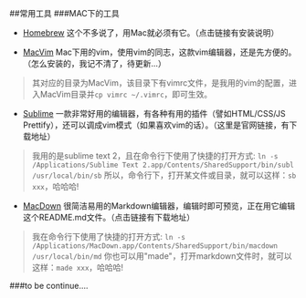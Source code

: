##常用工具
###MAC下的工具
* [Homebrew](http://brew.sh/) 这个不多说了，用Mac就必须有它。（点击链接有安装说明）

* [MacVim]() Mac下用的vim，使用vim的同志，这款vim编辑器，还是先方便的。（怎么安装的，我记不清了，待更新...）

> 其对应的目录为MacVim，该目录下有vimrc文件，是我用的vim的配置，进入MacVim目录并`cp vimrc ~/.vimrc`，即可生效。

* [Sublime](http://www.sublimetext.com/) 一款非常好用的编辑器，有各种有用的插件（譬如HTML/CSS/JS Prettify），还可以调成vim模式（如果喜欢vim的话）。（这里是官网链接，有下载地址）

> 我用的是sublime text 2，且在命令行下使用了快捷的打开方式:
> ```ln -s /Applications/Sublime Text 2.app/Contents/SharedSupport/bin/subl /usr/local/bin/sb```
> 所以，命令行下，打开某文件或目录，就可以这样：`sb xxx`，哈哈哈!

* [MacDown](http://macdown.uranusjr.com/) 很简洁易用的Markdown编辑器，编辑时即可预览，正在用它编辑这个README.md文件。（点击链接有下载地址）

> 我在命令行下使用了快捷的打开方式:
> ```ln -s /Applications/MacDown.app/Contents/SharedSupport/bin/macdown /usr/local/bin/md```
> 你也可以用"made"，打开markdown文件时，就可以这样：`made xxx`，哈哈哈!

###to be continue....